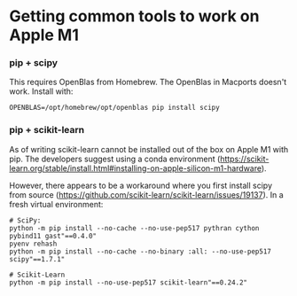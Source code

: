 # Getting common tools to work on Apple M1

### pip + scipy
This requires OpenBlas from Homebrew. The OpenBlas in Macports doesn't work.
Install with:

    OPENBLAS=/opt/homebrew/opt/openblas pip install scipy

### pip + scikit-learn
As of writing scikit-learn cannot be installed out of the box on Apple M1 with pip.
The developers suggest using a conda environment 
(https://scikit-learn.org/stable/install.html#installing-on-apple-silicon-m1-hardware).

However, there appears to be a workaround where you first install scipy from source
(https://github.com/scikit-learn/scikit-learn/issues/19137). In a fresh virtual
environment:

    # SciPy:
    python -m pip install --no-cache --no-use-pep517 pythran cython pybind11 gast"==0.4.0"
    pyenv rehash
    python -m pip install --no-cache --no-binary :all: --no-use-pep517 scipy"==1.7.1"

    # Scikit-Learn
    python -m pip install --no-use-pep517 scikit-learn"==0.24.2"
    
    
